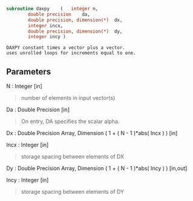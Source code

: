 ```fortran
subroutine daxpy	(	integer	n,
		double precision	da,
		double precision, dimension(*)	dx,
		integer	incx,
		double precision, dimension(*)	dy,
		integer	incy )
```

    DAXPY constant times a vector plus a vector.
    uses unrolled loops for increments equal to one.

## Parameters
N : Integer [in]
> number of elements in input vector(s)

Da : Double Precision [in]
> On entry, DA specifies the scalar alpha.

Dx : Double Precision Array, Dimension ( 1 + ( N - 1 )*abs( Incx ) ) [in]

Incx : Integer [in]
> storage spacing between elements of DX

Dy : Double Precision Array, Dimension ( 1 + ( N - 1 )*abs( Incy ) ) [in,out]

Incy : Integer [in]
> storage spacing between elements of DY

